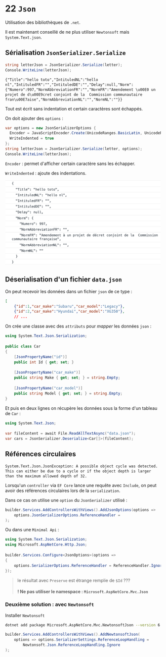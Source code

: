 # 22 `Json`

Utilisation des bibliothèques de `.net`.

Il est maintenant conseillé de ne plus utiliser `Newtonsoft` mais `System.Text.json`.

## Sérialisation `JsonSerializer.Serialize`

```cs
string letterJson = JsonSerializer.Serialize(letter);
Console.WriteLine(letterJson);
```

```
{"Title":"hello toto","IntituledNL":"hello nl","IntituledFR":"","IntituledDE":"","Delay":null,"Norm":{"Numero":997,"NormAbbreviationFR":"","NormFR":"Amendement \u00E0 un projet de d\u00E9cret conjoint de la  Commission communautaire fran\u00E7aise","NormAbbreviationNL":"","NormNL":""}}
```

Tout est écrit sans indentation et certain caractères sont échappés.

On doit ajouter des `options` :

```cs
var options = new JsonSerializerOptions { 
  Encoder = JavaScriptEncoder.Create(UnicodeRanges.BasicLatin, UnicodeRanges.Latin1Supplement),
  WriteIndented = true 
};
string letterJson = JsonSerializer.Serialize(letter, options);
Console.WriteLine(letterJson);
```

`Encoder` : permet d'afficher certain caractère sans les échapper.

`WriteIndented` : ajoute des indentations.

<img src="assets/json-indented-representation-unicode.png" alt="json-indented-representation-unicode" style="zoom:50%;" />



## Déserialisation d'un fichier `data.json`

On peut recevoir les données dans un fichier `json` de ce type :

```json
[
    {"id":1,"car_make":"Subaru","car_model":"Legacy"},
    {"id":2,"car_make":"Hyundai","car_model":"XG350"},
    // ...
```

On crée une classe avec des `attributs` pour *mapper* les données `json` :

```cs
using System.Text.Json.Serialization;

public class Car
{
    [JsonPropertyName("id")]
    public int Id { get; set; }
    
    [JsonPropertyName("car_make")]
    public string Make { get; set; } = string.Empty;
    
    [JsonPropertyName("car_model")]
    public string Model { get; set; } = string.Empty;
}
```

Et puis en deux lignes on récupère les données sous la forme d'un tableau de `Car` :

```cs
using System.Text.Json;

var fileContent = await File.ReadAllTextAsync("data.json");
var cars = JsonSerializer.Deserialize<Car[]>(fileContent);
```





## Références circulaires

```
System.Text.Json.JsonException: A possible object cycle was detected. This can either be due to a cycle or if the object depth is larger than the maximum allowed depth of 32.
```

Lorsqu'un `controller` via  `EF Core`  lance une requête avec `Include`, on peut avoir des références circulaires lors de la `serialization`.

Dans ce cas on utilise une `option` du `JsonSerializer` utilisé :

```cs
builder.Services.AddControllersWithViews().AddJsonOptions(options =>
	options.JsonSerializerOptions.ReferenceHandler =                                                    		ReferenceHandler.IgnoreCycles
);
```

Ou dans une `Minimal Api` :

```cs
using System.Text.Json.Serialization;
using Microsoft.AspNetCore.Http.Json;

builder.Services.Configure<JsonOptions>(options =>
{
    options.SerializerOptions.ReferenceHandler = ReferenceHandler.IgnoreCycle;
});
```

> le résultat avec `Preserve` est étrange remplie de `$Id` ???
>
> #### ! Ne pas utiliser le namespace : `Microsoft.AspNetCore.Mvc.Json`



### Deuxième solution : avec `Newtonsoft`

Installer `Newtonsoft`

```bash
dotnet add package Microsoft.AspNetCore.Mvc.NewtonsoftJson --version 6.0.1
```

```cs
builder.Services.AddControllersWithViews().AddNewtonsoftJson(
    options => options.SerializerSettings.ReferenceLoopHandling =
    	Newtonsoft.Json.ReferenceLoopHandling.Ignore
);
```

